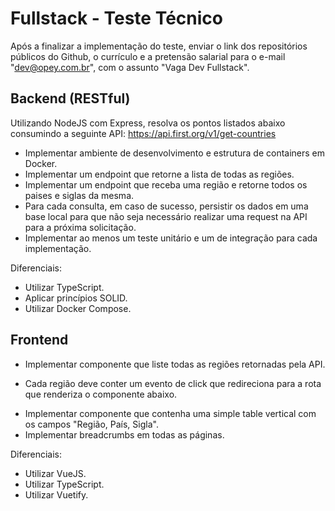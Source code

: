 # Fullstack - Teste Técnico

Após a finalizar a implementação do teste, enviar o link dos repositórios públicos do Github, o currículo e a pretensão salarial para o e-mail "dev@opey.com.br", com o assunto "Vaga Dev Fullstack".

## Backend (RESTful)

Utilizando NodeJS com Express, resolva os pontos listados abaixo consumindo a seguinte API: https://api.first.org/v1/get-countries

* Implementar ambiente de desenvolvimento e estrutura de containers em Docker.
* Implementar um endpoint que retorne a lista de todas as regiões.
* Implementar um endpoint que receba uma região e retorne todos os paises e siglas da mesma.
* Para cada consulta, em caso de sucesso, persistir os dados em uma base local para que não seja necessário realizar uma request na API para a próxima solicitação.
* Implementar ao menos um teste unitário e um de integração para cada implementação.

Diferenciais:
* Utilizar TypeScript.
* Aplicar princípios SOLID.
* Utilizar Docker Compose.

## Frontend

* Implementar componente que liste todas as regiões retornadas pela API.
 - Cada região deve conter um evento de click que redireciona para a rota que renderiza o componente abaixo.
* Implementar componente que contenha uma simple table vertical com os campos "Região, País, Sigla".
* Implementar breadcrumbs em todas as páginas.

Diferenciais:
* Utilizar VueJS.
* Utilizar TypeScript.
* Utilizar Vuetify.
